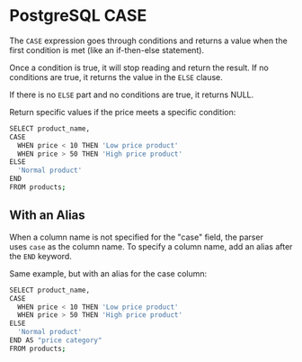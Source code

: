 # PostgreSQL CASE

The `CASE` expression goes through conditions and returns a value when the first condition is met (like an if-then-else statement).

Once a condition is true, it will stop reading and return the result. If no conditions are true, it returns the value in the `ELSE` clause.

If there is no `ELSE` part and no conditions are true, it returns NULL.

Return specific values if the price meets a specific condition:

```bash
SELECT product_name,
CASE
  WHEN price < 10 THEN 'Low price product'
  WHEN price > 50 THEN 'High price product'
ELSE
  'Normal product'
END
FROM products;
```

## With an Alias

When a column name is not specified for the "case" field, the parser uses `case` as the column name.
To specify a column name, add an alias after the `END` keyword.

Same example, but with an alias for the case column:

```bash
SELECT product_name,
CASE
  WHEN price < 10 THEN 'Low price product'
  WHEN price > 50 THEN 'High price product'
ELSE
  'Normal product'
END AS "price category"
FROM products;
```